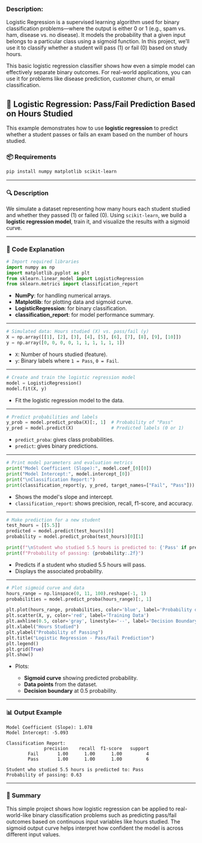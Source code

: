 ### Description:

Logistic Regression is a supervised learning algorithm used for binary classification problems—where the output is either 0 or 1 (e.g., spam vs. ham, disease vs. no disease). It models the probability that a given input belongs to a particular class using a sigmoid function. In this project, we’ll use it to classify whether a student will pass (1) or fail (0) based on study hours.

This basic logistic regression classifier shows how even a simple model can effectively separate binary outcomes. For real-world applications, you can use it for problems like disease prediction, customer churn, or email classification.

## 📘 Logistic Regression: Pass/Fail Prediction Based on Hours Studied

This example demonstrates how to use **logistic regression** to predict whether a student passes or fails an exam based on the number of hours studied.

### 📦 Requirements

```bash
pip install numpy matplotlib scikit-learn
```

---

### 🔍 Description

We simulate a dataset representing how many hours each student studied and whether they passed (1) or failed (0). Using `scikit-learn`, we build a **logistic regression model**, train it, and visualize the results with a sigmoid curve.

---

### 🧐 Code Explanation

```python
# Import required libraries
import numpy as np
import matplotlib.pyplot as plt
from sklearn.linear_model import LogisticRegression
from sklearn.metrics import classification_report
```

* **NumPy**: for handling numerical arrays.
* **Matplotlib**: for plotting data and sigmoid curve.
* **LogisticRegression**: for binary classification.
* **classification\_report**: for model performance summary.

---

```python
# Simulated data: Hours studied (X) vs. pass/fail (y)
X = np.array([[1], [2], [3], [4], [5], [6], [7], [8], [9], [10]])
y = np.array([0, 0, 0, 0, 1, 1, 1, 1, 1, 1])
```

* `X`: Number of hours studied (feature).
* `y`: Binary labels where `1 = Pass`, `0 = Fail`.

---

```python
# Create and train the logistic regression model
model = LogisticRegression()
model.fit(X, y)
```

* Fit the logistic regression model to the data.

---

```python
# Predict probabilities and labels
y_prob = model.predict_proba(X)[:, 1]  # Probability of "Pass"
y_pred = model.predict(X)              # Predicted labels (0 or 1)
```

* `predict_proba`: gives class probabilities.
* `predict`: gives binary predictions.

---

```python
# Print model parameters and evaluation metrics
print("Model Coefficient (Slope):", model.coef_[0][0])
print("Model Intercept:", model.intercept_[0])
print("\nClassification Report:")
print(classification_report(y, y_pred, target_names=["Fail", "Pass"]))
```

* Shows the model's slope and intercept.
* `classification_report`: shows precision, recall, f1-score, and accuracy.

---

```python
# Make prediction for a new student
test_hours = [[5.5]]
predicted = model.predict(test_hours)[0]
probability = model.predict_proba(test_hours)[0][1]

print(f"\nStudent who studied 5.5 hours is predicted to: {'Pass' if predicted else 'Fail'}")
print(f"Probability of passing: {probability:.2f}")
```

* Predicts if a student who studied 5.5 hours will pass.
* Displays the associated probability.

---

```python
# Plot sigmoid curve and data
hours_range = np.linspace(0, 11, 100).reshape(-1, 1)
probabilities = model.predict_proba(hours_range)[:, 1]

plt.plot(hours_range, probabilities, color='blue', label='Probability of Passing')
plt.scatter(X, y, color='red', label='Training Data')
plt.axhline(0.5, color='gray', linestyle='--', label='Decision Boundary (0.5)')
plt.xlabel("Hours Studied")
plt.ylabel("Probability of Passing")
plt.title("Logistic Regression - Pass/Fail Prediction")
plt.legend()
plt.grid(True)
plt.show()
```

* Plots:

  * **Sigmoid curve** showing predicted probability.
  * **Data points** from the dataset.
  * **Decision boundary** at 0.5 probability.

---

### 📊 Output Example

```
Model Coefficient (Slope): 1.078
Model Intercept: -5.093

Classification Report:
              precision    recall  f1-score   support
        Fail       1.00      1.00      1.00         4
        Pass       1.00      1.00      1.00         6

Student who studied 5.5 hours is predicted to: Pass
Probability of passing: 0.63
```

---

### 🎯 Summary

This simple project shows how logistic regression can be applied to real-world-like binary classification problems such as predicting pass/fail outcomes based on continuous input variables like hours studied. The sigmoid output curve helps interpret how confident the model is across different input values.
